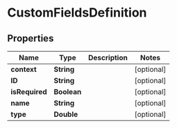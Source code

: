 
# CustomFieldsDefinition

## Properties
Name | Type | Description | Notes
------------ | ------------- | ------------- | -------------
**context** | **String** |  |  [optional]
**ID** | **String** |  |  [optional]
**isRequired** | **Boolean** |  |  [optional]
**name** | **String** |  |  [optional]
**type** | **Double** |  |  [optional]



